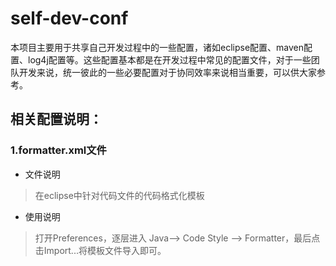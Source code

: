 # self-dev-conf

本项目主要用于共享自己开发过程中的一些配置，诸如eclipse配置、maven配置、log4j配置等。这些配置基本都是在开发过程中常见的配置文件，对于一些团队开发来说，统一彼此的一些必要配置对于协同效率来说相当重要，可以供大家参考。

## 相关配置说明：

### 1.formatter.xml文件

*  文件说明

> 在eclipse中针对代码文件的代码格式化模板

*  使用说明

> 打开Preferences，逐层进入 Java——> Code Style ——> Formatter，最后点击Import...将模板文件导入即可。

